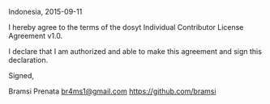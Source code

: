 Indonesia, 2015-09-11

I hereby agree to the terms of the dosyt Individual Contributor License
Agreement v1.0.

I declare that I am authorized and able to make this agreement and sign this
declaration.

Signed,

Bramsi Prenata br4ms1@gmail.com https://github.com/bramsi
